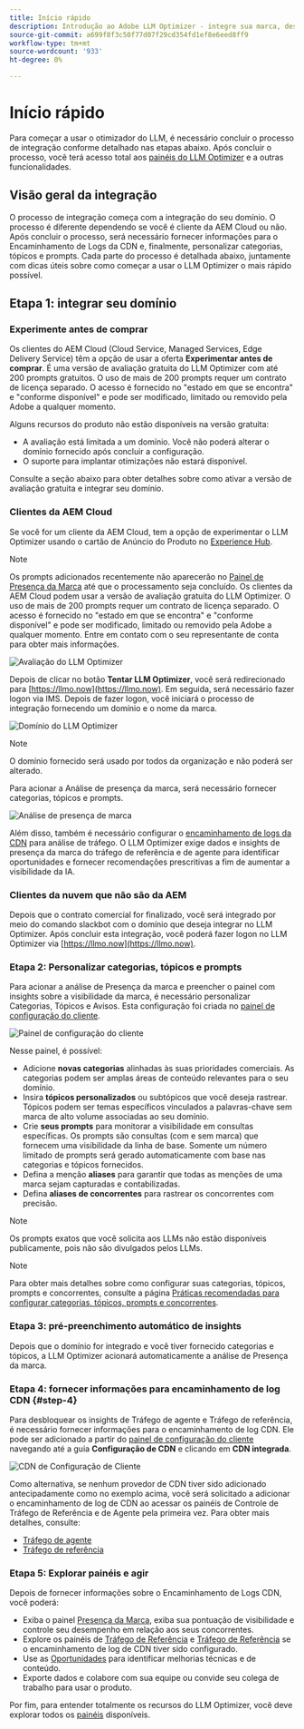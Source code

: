 ```yaml
---
title: Início rápido
description: Introdução ao Adobe LLM Optimizer - integre sua marca, desbloqueie os insights de visibilidade da IA e explore painéis para aumentar o desempenho da pesquisa.
source-git-commit: a699f8f3c50f77d07f29cd354fd1ef8e6eed8ff9
workflow-type: tm+mt
source-wordcount: '933'
ht-degree: 0%

---
```



# Início rápido

Para começar a usar o otimizador do LLM, é necessário concluir o processo de integração conforme detalhado nas etapas abaixo. Após concluir o processo, você terá acesso total aos [painéis do LLM Optimizer](/help/dashboards/dashboards-overview.md) e a outras funcionalidades.

## Visão geral da integração

O processo de integração começa com a integração do seu domínio. O processo é diferente dependendo se você é cliente da AEM Cloud ou não. Após concluir o processo, será necessário fornecer informações para o Encaminhamento de Logs da CDN e, finalmente, personalizar categorias, tópicos e prompts. Cada parte do processo é detalhada abaixo, juntamente com dicas úteis sobre como começar a usar o LLM Optimizer o mais rápido possível.

## Etapa 1: integrar seu domínio

### Experimente antes de comprar

Os clientes do AEM Cloud (Cloud Service, Managed Services, Edge Delivery Service) têm a opção de usar a oferta **Experimentar antes de comprar**. É uma versão de avaliação gratuita do LLM Optimizer com até 200 prompts gratuitos. O uso de mais de 200 prompts requer um contrato de licença separado. O acesso é fornecido no &quot;estado em que se encontra&quot; e &quot;conforme disponível&quot; e pode ser modificado, limitado ou removido pela Adobe a qualquer momento.

Alguns recursos do produto não estão disponíveis na versão gratuita:

* A avaliação está limitada a um domínio. Você não poderá alterar o domínio fornecido após concluir a configuração.
* O suporte para implantar otimizações não estará disponível.

Consulte a seção abaixo para obter detalhes sobre como ativar a versão de avaliação gratuita e integrar seu domínio.

### Clientes da AEM Cloud

Se você for um cliente da AEM Cloud, tem a opção de experimentar o LLM Optimizer usando o cartão de Anúncio do Produto no [Experience Hub](https://experienceleague.adobe.com/pt-br/docs/experience-manager-cloud-service/content/experience-hub/experience-hub).

>[!NOTE]
>Os prompts adicionados recentemente não aparecerão no [Painel de Presença da Marca](/help/dashboards/brand-presence.md) até que o processamento seja concluído. Os clientes da AEM Cloud podem usar a versão de avaliação gratuita do LLM Optimizer. O uso de mais de 200 prompts requer um contrato de licença separado. O acesso é fornecido no &quot;estado em que se encontra&quot; e &quot;conforme disponível&quot; e pode ser modificado, limitado ou removido pela Adobe a qualquer momento. Entre em contato com o seu representante de conta para obter mais informações.

![Avaliação do LLM Optimizer](/help/overview/assets/llm-trial.png)

Depois de clicar no botão **Tentar LLM Optimizer**, você será redirecionado para [https://llmo.now](https://llmo.now). Em seguida, será necessário fazer logon via IMS. Depois de fazer logon, você iniciará o processo de integração fornecendo um domínio e o nome da marca.

![Domínio do LLM Optimizer](/help/overview/assets/domain.png)

>[!NOTE]
>O domínio fornecido será usado por todos da organização e não poderá ser alterado.

Para acionar a Análise de presença da marca, será necessário fornecer categorias, tópicos e prompts.

![Análise de presença de marca](/help/overview/assets/bp-analysis.png)

Além disso, também é necessário configurar o [encaminhamento de logs da CDN](#step-4) para análise de tráfego. O LLM Optimizer exige dados e insights de presença da marca do tráfego de referência e de agente para identificar oportunidades e fornecer recomendações prescritivas a fim de aumentar a visibilidade da IA.

### Clientes da nuvem que não são da AEM

Depois que o contrato comercial for finalizado, você será integrado por meio do comando slackbot com o domínio que deseja integrar no LLM Optimizer. Após concluir esta integração, você poderá fazer logon no LLM Optimizer via [https://llmo.now](https://llmo.now).

### Etapa 2: Personalizar categorias, tópicos e prompts

Para acionar a análise de Presença da marca e preencher o painel com insights sobre a visibilidade da marca, é necessário personalizar Categorias, Tópicos e Avisos. Esta configuração foi criada no [painel de configuração do cliente](/help/dashboards/customer-configuration.md).

![Painel de configuração do cliente](/help/overview/assets/prompt-creation.png)

Nesse painel, é possível:

* Adicione **novas categorias** alinhadas às suas prioridades comerciais. As categorias podem ser amplas áreas de conteúdo relevantes para o seu domínio.
* Insira **tópicos personalizados** ou subtópicos que você deseja rastrear. Tópicos podem ser temas específicos vinculados a palavras-chave sem marca de alto volume associadas ao seu domínio.
* Crie **seus prompts** para monitorar a visibilidade em consultas específicas. Os prompts são consultas (com e sem marca) que fornecem uma visibilidade da linha de base. Somente um número limitado de prompts será gerado automaticamente com base nas categorias e tópicos fornecidos.
* Defina a menção **aliases** para garantir que todas as menções de uma marca sejam capturadas e contabilizadas.
* Defina **aliases de concorrentes** para rastrear os concorrentes com precisão.

>[!NOTE]
>Os prompts exatos que você solicita aos LLMs não estão disponíveis publicamente, pois não são divulgados pelos LLMs.

>[!NOTE]
>
> Para obter mais detalhes sobre como configurar suas categorias, tópicos, prompts e concorrentes, consulte a página [Práticas recomendadas para configurar categorias, tópicos, prompts e concorrentes](/help/overview/best-practices-topics-prompts.md).

### Etapa 3: pré-preenchimento automático de insights

Depois que o domínio for integrado e você tiver fornecido categorias e tópicos, a LLM Optimizer acionará automaticamente a análise de Presença da marca.

### Etapa 4: fornecer informações para encaminhamento de log CDN {#step-4}

Para desbloquear os insights de Tráfego de agente e Tráfego de referência, é necessário fornecer informações para o encaminhamento de log CDN. Ele pode ser adicionado a partir do [painel de configuração do cliente](/help/dashboards/customer-configuration.md) navegando até a guia **Configuração de CDN** e clicando em **CDN integrada**.

![CDN de Configuração de Cliente](/help/overview/assets/cc-cdn.png)

Como alternativa, se nenhum provedor de CDN tiver sido adicionado antecipadamente como no exemplo acima, você será solicitado a adicionar o encaminhamento de log de CDN ao acessar os painéis de Controle de Tráfego de Referência e de Agente pela primeira vez. Para obter mais detalhes, consulte:

* [Tráfego de agente](/help/dashboards/agentic-traffic.md#cdn-setup)
* [Tráfego de referência](/help/dashboards/referral-traffic.md#setup#setup)

### Etapa 5: Explorar painéis e agir

Depois de fornecer informações sobre o Encaminhamento de Logs CDN, você poderá:

* Exiba o painel [Presença da Marca](/help/dashboards/brand-presence.md), exiba sua pontuação de visibilidade e controle seu desempenho em relação aos seus concorrentes.
* Explore os painéis de [Tráfego de Referência](/help/dashboards/agentic-traffic.md) e [Tráfego de Referência](/help/dashboards/referral-traffic.md) se o encaminhamento de log de CDN tiver sido configurado.
* Use as [Oportunidades](/help/dashboards/opportunities.md) para identificar melhorias técnicas e de conteúdo.
* Exporte dados e colabore com sua equipe ou convide seu colega de trabalho para usar o produto.

Por fim, para entender totalmente os recursos do LLM Optimizer, você deve explorar todos os [painéis](/help/dashboards/dashboards-overview.md) disponíveis.
